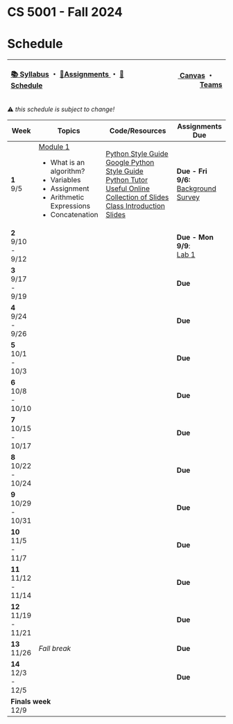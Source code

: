 # CS 5001 - Fall 2024
# Schedule

<!-- https://emojidb.org/warning-emojis?utm_source=user_search -->
<!-- https://gist.github.com/rxaviers/7360908 -->

<!-- Header -->
<table>
<thead>
<tr>
<th width="1000px">
<p align="left">
<a href="https://github.com/CS-5001-Fall-2024/Resources/blob/main/Syllabus.md">📚 Syllabus</a> 
・
<a href="https://github.com/CS-5001-Fall-2024/Resources/blob/main/Assignments.md">🎯Assignments </a>
・
<a href="https://github.com/CS-5001-Fall-2024/Resources/blob/main/Schedule.md">📆Schedule </a>
</th>
</p>

<th width="500px">
<p align="right">
<a href="https://northeastern.instructure.com/courses/192359">
<img height="15" src="https://encrypted-tbn0.gstatic.com/images?q=tbn:ANd9GcS01M7s52LIEYfk7SBpDgMLW-EcwM1JzO3N1A&s"/> 
Canvas</a>  
・
<a href="https://teams.microsoft.com/l/team/19%3A9nlYBJIFq3KpzcLYnx-qEezgyGMYCAnvlTI-eppIXh81%40thread.tacv2/conversations?groupId=28ae1c9a-c508-4f79-9854-ec6d06de5211&tenantId=a8eec281-aaa3-4dae-ac9b-9a398b9215e7"><img height="15" src="https://cdn-dynmedia-1.microsoft.com/is/content/microsoftcorp/Icon-Teams-28x281?resMode=sharp2&op_usm=1.5,0.65,15,0&qlt=85"/> Teams</a>
</th>
</tr>
</thead>
</table>

:warning: <i>this schedule is subject to change!</i>


<table>
<thead>
<tr>
<th width="125px">Week</th>
<th width="225px">Topics</th>
<th width="1225px">Code/Resources</th>
<th width="225px">Assignments Due</th>
</tr>
</thead>

<!-- Week 1 -->
<tr>
<td><b>1</b><br/>9/5</td>

<!-- Topics -->
<td>
<a href="https://northeastern.instructure.com/courses/192359/pages/module-1-getting-started">Module 1</a><br/>
<ul>
<li>What is an algorithm?</li>
<li>Variables</li>
<li>Assignment</li>
<li>Arithmetic Expressions</li>
<li>Concatenation</li>
</ul>
</td>

<!-- Resources -->
<td>
<a href="https://peps.python.org/pep-0008/">Python Style Guide</a><br/>
<a href="https://google.github.io/styleguide/pyguide.html">Google Python Style Guide</a><br/>
<a href="https://pythontutor.com/">Python Tutor</a><br/>
<a href="https://marko-knoebl.github.io/slides/python-beginner-collection-en.html">Useful Online Collection of Slides</a><br/>
<a href="https://cs-5001-shell.github.io/introduction/">Class Introduction Slides</a>

</td>

<!-- Assignments -->
<td><b>Due - Fri 9/6:</b><br/><a href="https://forms.gle/eaZFN2Fer84DnBhZ8">Background Survey</a><br/></td>
</tr>
<!------------------------------->
<!------------------------------->

<!-- Week 2 -->
<tr>
<td><b>2</b><br/>9/10 - 9/12</td>

<!-- Topics -->
<td></td>

<!-- Resources -->
<td></td>

<!-- Assignments -->
<td><b>Due - Mon 9/9</b>:<br/><a href="https://github.com/CS-5001-Fall-2024/Assigments/blob/main/Lab1.md">Lab 1</a><br/>
</td>
</tr>
<!------------------------------->
<!------------------------------->


<!-- Week 3 -->
<tr>
<td><b>3</b><br/>9/17 - 9/19</td>

<!-- Topics -->
<td></td>

<!-- Resources -->
<td></td>

<!-- Assignments -->
<td><b>Due</b></td>
</tr>
<!------------------------------->
<!------------------------------->


<!-- Week 4 -->
<tr>
<td><b>4</b><br/>9/24 - 9/26</td>

<!-- Topics -->
<td></td>

<!-- Resources -->
<td></td>

<!-- Assignments -->
<td><b>Due</b></td>
</tr>
<!------------------------------->
<!------------------------------->


<!-- Week 5 -->
<tr>
<td><b>5</b><br/>10/1 - 10/3</td>

<!-- Topics -->
<td>
</td>

<!-- Resources -->
<td></td>

<!-- Assignments -->
<td><b>Due</b></td>
</tr>
<!------------------------------->
<!------------------------------->



<!-- Week 6 -->
<tr>
<td><b>6</b><br/>10/8 - 10/10</td>

<!-- Topics -->
<td>
</td>

<!-- Resources -->
<td></td>

<!-- Assignments -->
<td><b>Due</b></td>
</tr>
<!------------------------------->
<!------------------------------->


<!-- Week 7 -->
<tr>
<td><b>7</b><br/>10/15 - 10/17</td>

<!-- Topics -->
<td>
</td>

<!-- Resources -->
<td></td>

<!-- Assignments -->
<td><b>Due</b></td>
</tr>
<!------------------------------->
<!------------------------------->


<!-- Week 8 -->
<tr>
<td><b>8</b><br/>10/22 - 10/24</td>

<!-- Topics -->
<td>
</td>

<!-- Resources -->
<td></td>

<!-- Assignments -->
<td><b>Due</b></td>
</tr>
<!------------------------------->
<!------------------------------->


<!-- Week 9 -->
<tr>
<td><b>9</b><br/>10/29 - 10/31</td>

<!-- Topics -->
<td>
</td>

<!-- Resources -->
<td></td>

<!-- Assignments -->
<td><b>Due</b></td>
</tr>
<!------------------------------->
<!------------------------------->


<!-- Week 10 -->
<tr>
<td><b>10</b><br/>11/5 - 11/7</td>

<!-- Topics -->
<td>
</td>

<!-- Resources -->
<td></td>

<!-- Assignments -->
<td><b>Due</b></td>
</tr>
<!------------------------------->
<!------------------------------->


<!-- Week 11 -->
<tr>
<td><b>11</b><br/>11/12 - 11/14</td>

<!-- Topics -->
<td>
</td>

<!-- Resources -->
<td></td>

<!-- Assignments -->
<td><b>Due</b></td>
</tr>
<!------------------------------->
<!------------------------------->


<!-- Week 12 -->
<tr>
<td><b>12</b><br/>11/19 - 11/21</td>

<!-- Topics -->
<td>
</td>

<!-- Resources -->
<td></td>

<!-- Assignments -->
<td><b>Due</b></td>
</tr>
<!------------------------------->
<!------------------------------->


<!-- Week 13 -->
<tr>
<td><b>13</b><br/>11/26</td>

<!-- Topics -->
<td>
<i>Fall break</i>
</td>

<!-- Resources -->
<td></td>

<!-- Assignments -->
<td><b>Due</b></td>
</tr>
<!------------------------------->
<!------------------------------->


<!-- Week 14 -->
<tr>
<td><b>14</b><br/>12/3 - 12/5</td>

<!-- Topics -->
<td>
</td>

<!-- Resources -->
<td></td>

<!-- Assignments -->
<td><b>Due</b></td>
</tr>
<!------------------------------->
<!------------------------------->


<!-- Finals Week -->
<tr>
<td colspan=4><b>Finals week</b><br/>12/9</td>
</tr>


</table>

<!-- 
| Week <br/> <img width=75/>| Topics <br/> <img width=225/> | Code/Resources <br/> <img width=1225/>| Assignments Due  <br/> <img width=225/>|
| ---- | ------ | -------------- | --------------- |
| **1** <br/> 9/5 | Module 1 <br/> Module 2| | |
| **2** <br/> 9/10 - 9/12 | | | |
| **3** <br/> 9/17 - 9/19 | | | |
| **4** <br/> 9/24 - 9/26 | | | |
| **5** <br/> 10/1 - 10/3 | | | |
| **6** <br/> 10/8 - 10/10 | | | |
| **7** <br/> 10/15 - 10/17 | | | |
| **8** <br/> 10/22 - 10/24 | | | |
| **9** <br/> 10/29 - 10/31 | | | |
| **10** <br/> 11/5 - 11/7 | | | |
| **11** <br/> 11/12 - 11/14 | | | |
| **12** <br/> 11/19 - 11/21 | | | |
| **13** <br/> 11/26 | Fall break | | |
| **14** <br/> 12/3 - 12/5 | | | | -->
